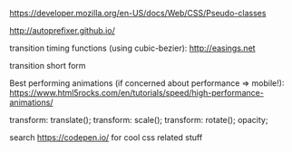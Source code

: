 https://developer.mozilla.org/en-US/docs/Web/CSS/Pseudo-classes

http://autoprefixer.github.io/

transition timing functions (using cubic-bezier):
http://easings.net

transition short form

Best performing animations (if concerned about performance => mobile!):
https://www.html5rocks.com/en/tutorials/speed/high-performance-animations/

transform: translate();
transform: scale();
transform: rotate();
opacity;

search https://codepen.io/ for cool css related stuff
